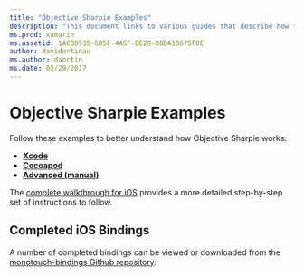 ```yaml
---
title: "Objective Sharpie Examples"
description: "This document links to various guides that describe how to use the Objective Sharpie tool, which is used to automate the process of creating C# bindings to Objective-C code."
ms.prod: xamarin
ms.assetid: 1ACB0935-6D5F-4A5F-BE28-08DA1B675F0E
author: davidortinau
ms.author: daortin
ms.date: 03/29/2017
---
```


# Objective Sharpie Examples

Follow these examples to better understand how Objective Sharpie works:

- [**Xcode**](xcode.md)
- [**Cocoapod**](cocoapod.md)
- [**Advanced (manual)**](advanced.md)

The [complete walkthrough for iOS](~/ios/platform/binding-objective-c/walkthrough.md)
provides a more detailed step-by-step set of instructions to follow.

## Completed iOS Bindings

A number of completed bindings can be viewed or downloaded
from the [monotouch-bindings Github repository](https://github.com/mono/monotouch-bindings/).
